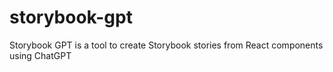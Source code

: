 # storybook-gpt
Storybook GPT is a tool to create Storybook stories from React components using ChatGPT
